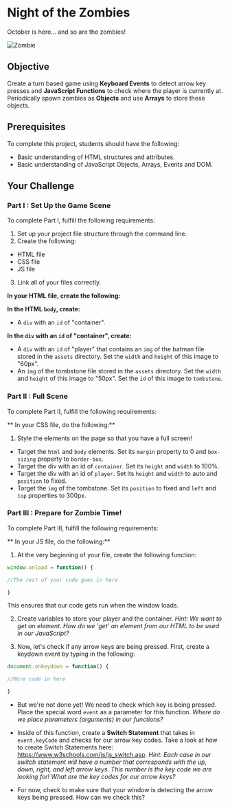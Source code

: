 # Night of the Zombies

October is here... and so are the zombies!

![Zombie](https://github.com/junior-devleague/night-of-the-zombies/blob/master/assets/zombie.gif)

## Objective

Create a turn based game using **Keyboard Events** to detect arrow key presses and **JavaScript Functions** to check where the player is currently at. Periodically spawn zombies as **Objects** and use **Arrays** to store these objects.

## Prerequisites

To complete this project, students should have the following:
* Basic understanding of HTML structures and attributes.
* Basic understanding of JavaScript Objects, Arrays, Events and DOM.

## Your Challenge

### Part I : Set Up the Game Scene

To complete Part I, fulfill the following requirements:
1. Set up your project file structure through the command line.
2. Create the following:
* HTML file
* CSS file
* JS file
3. Link all of your files correctly.

**In your HTML file, create the following:**

**In the HTML ```body```, create:**
*  A ```div``` with an ```id``` of "container".

**In the ```div``` with an ```id``` of "container", create:**
* A ```div``` with an ```id``` of "player" that contains an ```img``` of the batman file stored in the ```assets``` directory. Set the ```width``` and ```height``` of this image to "60px".
* An ```img``` of the tombstone file stored in the ```assets``` directory. Set the ```width``` and ```height``` of this image to "50px". Set the ```id``` of this image to ```tombstone```.

### Part II : Full Scene

To complete Part II, fulfill the following requirements:

** In your CSS file, do the following:**
1. Style the elements on the page so that you have a full screen!
* Target the ```html``` and ```body``` elements. Set its ```margin``` property to 0 and ```box-sizing``` property to ```border-box```.
* Target the div with an id of ```container```. Set its ```height``` and ```width``` to 100%.
* Target the div with an id of ```player```. Set its ```height``` and ```width``` to auto and ```position``` to fixed.
* Target the ```img``` of the tombstone. Set its ```position``` to fixed and ```left``` and ```top``` properties to 300px.

### Part III : Prepare for Zombie Time!

To complete Part III, fulfill the following requirements:

** In your JS file, do the following:**
1. At the very beginning of your file, create the following function:
```javascript
window.onload = function() {

//The rest of your code goes in here

}
```

This ensures that our code gets run when the window loads.

2. Create variables to store your player and the container. *Hint: We want to get an element. How do we 'get' an element from our HTML to be used in our JavaScript?*

3. Now, let's check if any arrow keys are being pressed. First, create a keydown event by typing in the following:

```javascript
document.onkeydown = function() {

//More code in here

}
```

* But we're not done yet! We need to check which key is being pressed. Place the special word ```event``` as a parameter for this function. *Where do we place parameters (arguments) in our functions?*

* Inside of this function, create a **Switch Statement** that takes in ```event.keyCode``` and checks for our arrow key codes. Take a look at how to create Switch Statements here: https://www.w3schools.com/js/js_switch.asp. *Hint: Each case in our switch statement will have a number that corresponds with the up, down, right, and left arrow keys. This number is the key code we are looking for! What are the key codes for our arrow keys?*

* For now, check to make sure that your window is detecting the arrow keys being pressed. How can we check this?
